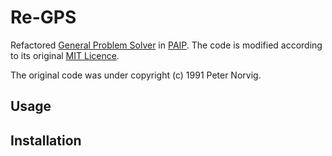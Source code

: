 # Re-GPS
Refactored [General Problem Solver](https://en.wikipedia.org/wiki/General_Problem_Solver) in [PAIP](https://github.com/norvig/paip-lisp). The code is modified according to its original [MIT Licence](https://github.com/norvig/paip-lisp/commit/1e9ece9f7269947949d0d8a37d8a0065a2f1e2cd). 

The original code was under copyright (c) 1991 Peter Norvig.
## Usage

## Installation



